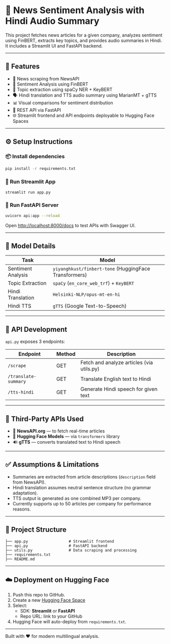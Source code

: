 # 📰 News Sentiment Analysis with Hindi Audio Summary

This project fetches news articles for a given company, analyzes sentiment using FinBERT, extracts key topics, and provides audio summaries in Hindi. It includes a Streamlit UI and FastAPI backend.

---

## 🚀 Features

- 🔎 News scraping from NewsAPI
- 🤖 Sentiment Analysis using FinBERT
- 🧠 Topic extraction using spaCy NER + KeyBERT
- 🗣️ Hindi translation and TTS audio summary using MarianMT + gTTS
- 📊 Visual comparisons for sentiment distribution
- 🧩 REST API via FastAPI
- 🌐 Streamlit frontend and API endpoints deployable to Hugging Face Spaces

---

## ⚙️ Setup Instructions

### 📦 Install dependencies
```bash
pip install -r requirements.txt
```

### 🔌 Run Streamlit App
```bash
streamlit run app.py
```

### 🔌 Run FastAPI Server
```bash
uvicorn api:app --reload
```

Open [http://localhost:8000/docs](http://localhost:8000/docs) to test APIs with Swagger UI.

---

## 🧠 Model Details

| Task                | Model |
|---------------------|-----------------------------|
| Sentiment Analysis  | `yiyanghkust/finbert-tone` (HuggingFace Transformers) |
| Topic Extraction    | `spaCy` (`en_core_web_trf`) + `KeyBERT` |
| Hindi Translation   | `Helsinki-NLP/opus-mt-en-hi` |
| Hindi TTS           | `gTTS` (Google Text-to-Speech) |

---

## 🔌 API Development

`api.py` exposes 3 endpoints:

| Endpoint               | Method | Description                                |
|------------------------|--------|--------------------------------------------|
| `/scrape`              | GET    | Fetch and analyze articles (via utils.py)  |
| `/translate-summary`   | GET    | Translate English text to Hindi            |
| `/tts-hindi`           | GET    | Generate Hindi speech for given text       |

---


## 🔗 Third-Party APIs Used

- 📰 **NewsAPI.org** — to fetch real-time articles
- 🤖 **Hugging Face Models** — via `transformers` library
- 🔊 **gTTS** — converts translated text to Hindi speech

---

## ✅ Assumptions & Limitations

- Summaries are extracted from article descriptions (`description` field from NewsAPI).
- Hindi translation assumes neutral sentence structure (no grammar adaptation).
- TTS output is generated as one combined MP3 per company.
- Currently supports up to 50 articles per company for performance reasons.

---

## 📂 Project Structure

```
├── app.py                  # Streamlit frontend
├── api.py                  # FastAPI backend
├── utils.py                # Data scraping and processing
├── requirements.txt
├── README.md

```

---

## ☁️ Deployment on Hugging Face

1. Push this repo to GitHub.
2. Create a new [Hugging Face Space](https://huggingface.co/spaces)
3. Select:
   - SDK: **Streamlit** or **FastAPI**
   - Repo URL: link to your GitHub
4. Hugging Face will auto-deploy from `requirements.txt`.

---


Built with ❤️ for modern multilingual analysis.
